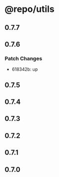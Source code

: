 # @repo/utils

## 0.7.7

## 0.7.6

### Patch Changes

- 618342b: up

## 0.7.5

## 0.7.4

## 0.7.3

## 0.7.2

## 0.7.1

## 0.7.0
